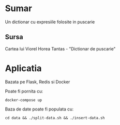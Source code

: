 # Sumar

Un dictionar cu expresiile folosite in puscarie

## Sursa
Cartea lui Viorel Horea Tantas - "Dictionar de puscarie"

# Aplicatia

Bazata pe Flask, Redis si Docker

Poate fi pornita cu:

`docker-compose up`

Baza de date poate fi populata cu:

`cd data && ./split-data.sh && ./insert-data.sh`
